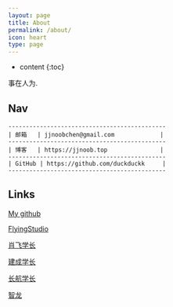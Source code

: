 ```yaml
---
layout: page
title: About
permalink: /about/
icon: heart
type: page
---
```


* content
{:toc}


事在人为.


## Nav
```
---------------------------------------------
| 邮箱   | jjnoobchen@gmail.com             |
---------------------------------------------
| 博客   | https://jjnoob.top               |
---------------------------------------------
| GitHub | https://github.com/duckduckk     | 
---------------------------------------------
```

  

## Links

[My github](https://github.com/duckduckk)
  
[FlyingStudio](https://blog.atcumt.com/)
  
[肖飞学长](https://www.bay1.top/)
  
[建成学长](https://icbtbo.github.io)

[长航学长](https://www.sail.name/)

[智龙](https://xunzhanggzl.github.io/)
